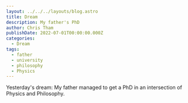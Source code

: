 ```yaml
---
layout: ../../../layouts/blog.astro
title: Dream
description: My father's PhD
author: Chris Tham
publishDate: 2022-07-01T00:00:00.000Z
categories:
  - Dream
tags:
  - father
  - university
  - philosophy
  - Physics
---
```


Yesterday's dream: My father managed to get a PhD in an intersection of Physics and Philosophy.
